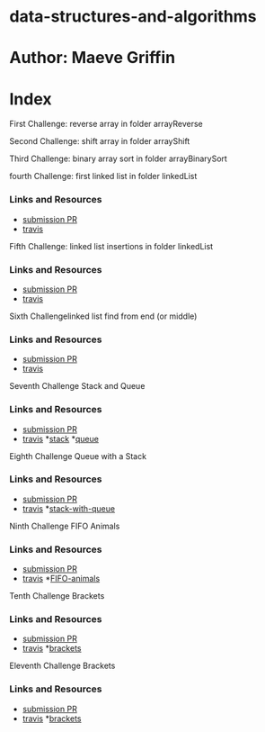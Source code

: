 # data-structures-and-algorithms

# Author: Maeve Griffin

# Index
First Challenge: reverse array
in folder arrayReverse 

Second Challenge: shift array
in folder arrayShift

Third Challenge: binary array sort
in folder arrayBinarySort

fourth Challenge: first linked list 
in folder linkedList
### Links and Resources
* [submission PR](https://github.com/adoxic-401-advanced-javascript/data-structures-and-algorithms/pull/4)
* [travis](https://travis-ci.com/adoxic-401-advanced-javascript/data-structures-and-algorithms/builds/129556089)

Fifth Challenge: linked list insertions 
in folder linkedList
### Links and Resources
* [submission PR](https://github.com/adoxic-401-advanced-javascript/data-structures-and-algorithms/pull/5)
* [travis](https://travis-ci.com/adoxic-401-advanced-javascript/data-structures-and-algorithms/builds/129564432)

Sixth Challengelinked list find from end (or middle)
### Links and Resources
* [submission PR](https://github.com/adoxic-401-advanced-javascript/data-structures-and-algorithms/pull/6)
* [travis](https://travis-ci.com/adoxic-401-advanced-javascript/data-structures-and-algorithms/builds/129566371)

Seventh Challenge Stack and Queue
### Links and Resources
* [submission PR](https://github.com/adoxic-401-advanced-javascript/data-structures-and-algorithms/pull/8)
* [travis](https://github.com/adoxic-401-advanced-javascript/data-structures-and-algorithms/pull/8/checks?check_run_id=249229978)
*[stack](./Challenges/stackAndQueue/stack.js)
*[queue](./Challenges/stackAndQueue/queue.js)


Eighth Challenge Queue with a Stack
### Links and Resources
* [submission PR](https://github.com/adoxic-401-advanced-javascript/data-structures-and-algorithms/pull/9)
* [travis](https://travis-ci.com/adoxic-401-advanced-javascript/data-structures-and-algorithms/builds/130554166)
*[stack-with-queue](./Challenges/queueWithStack/queue-with-stacks.js)

Ninth Challenge FIFO Animals
### Links and Resources
* [submission PR](https://github.com/adoxic-401-advanced-javascript/data-structures-and-algorithms/pull/10)
* [travis](https://travis-ci.com/adoxic-401-advanced-javascript/data-structures-and-algorithms/builds/130554166)
*[FIFO-animals](./Challenges/fifoAnimalShelter/fifo-animal-shelter.js)

Tenth Challenge Brackets
### Links and Resources
* [submission PR](https://github.com/adoxic-401-advanced-javascript/data-structures-and-algorithms/pull/11)
* [travis](https://travis-ci.com/adoxic-401-advanced-javascript/data-structures-and-algorithms/builds/130564269)
*[brackets](./Challenges/multiBracketValidation/bracket-validation.js)

Eleventh Challenge Brackets
### Links and Resources
* [submission PR](https://github.com/adoxic-401-advanced-javascript/data-structures-and-algorithms/pull/12)
* [travis](https://travis-ci.com/adoxic-401-advanced-javascript/data-structures-and-algorithms/builds/130564269)
*[brackets](./Challenges/multiBracketValidation/bracket-validation.js)